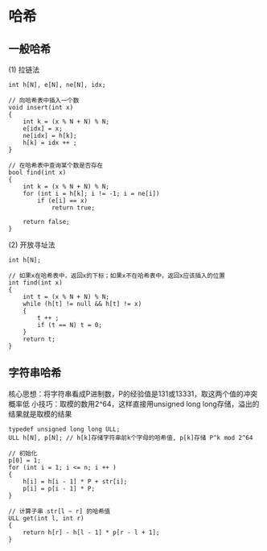 # 哈希

## 一般哈希

(1) 拉链法

```
int h[N], e[N], ne[N], idx;

// 向哈希表中插入一个数
void insert(int x)
{
	int k = (x % N + N) % N;
	e[idx] = x;
	ne[idx] = h[k];
	h[k] = idx ++ ;
}

// 在哈希表中查询某个数是否存在
bool find(int x)
{
	int k = (x % N + N) % N;
	for (int i = h[k]; i != -1; i = ne[i])
		if (e[i] == x)
			return true;

	return false;
}
```
		
(2) 开放寻址法
```
int h[N];

// 如果x在哈希表中，返回x的下标；如果x不在哈希表中，返回x应该插入的位置
int find(int x)
{
	int t = (x % N + N) % N;
	while (h[t] != null && h[t] != x)
	{
		t ++ ;
		if (t == N) t = 0;
	}
	return t;
}
```

## 字符串哈希
		
核心思想：将字符串看成P进制数，P的经验值是131或13331，取这两个值的冲突概率低
小技巧：取模的数用2^64，这样直接用unsigned long long存储，溢出的结果就是取模的结果
	
```
typedef unsigned long long ULL;
ULL h[N], p[N]; // h[k]存储字符串前k个字母的哈希值, p[k]存储 P^k mod 2^64

// 初始化
p[0] = 1;
for (int i = 1; i <= n; i ++ )
{
	h[i] = h[i - 1] * P + str[i];
	p[i] = p[i - 1] * P;
}

// 计算子串 str[l ~ r] 的哈希值
ULL get(int l, int r)
{
	return h[r] - h[l - 1] * p[r - l + 1];
}
```
